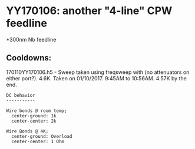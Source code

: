 YY170106: another "4-line" CPW feedline
==========================================

*300nm Nb feedline

Cooldowns:
-----------

170110YY170106.h5 - Sweep taken using freqsweep with (no attenuators on either port?). 4.6K. Taken on 01/10/2017. 9:45AM to 10:56AM. 4.57K by the end.

    DC behavior
    -----------

    Wire bonds @ room temp;
      center-ground: 1k
      center-center: 2k

    Wire Bonds @ 4K;
      center-ground: Overload
      center-center: 1 Ohm
